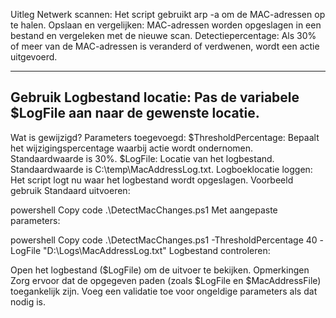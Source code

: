 Uitleg
Netwerk scannen: Het script gebruikt arp -a om de MAC-adressen op te halen.
Opslaan en vergelijken: MAC-adressen worden opgeslagen in een bestand en vergeleken met de nieuwe scan.
Detectiepercentage: Als 30% of meer van de MAC-adressen is veranderd of verdwenen, wordt een actie uitgevoerd.

------------
Gebruik
Logbestand locatie:
Pas de variabele $LogFile aan naar de gewenste locatie.
----------------
Wat is gewijzigd?
Parameters toegevoegd:
$ThresholdPercentage: Bepaalt het wijzigingspercentage waarbij actie wordt ondernomen. Standaardwaarde is 30%.
$LogFile: Locatie van het logbestand. Standaardwaarde is C:\temp\MacAddressLog.txt.
Logboeklocatie loggen:
Het script logt nu waar het logbestand wordt opgeslagen.
Voorbeeld gebruik
Standaard uitvoeren:

powershell
Copy code
.\DetectMacChanges.ps1
Met aangepaste parameters:

powershell
Copy code
.\DetectMacChanges.ps1 -ThresholdPercentage 40 -LogFile "D:\Logs\MacAddressLog.txt"
Logbestand controleren:

Open het logbestand ($LogFile) om de uitvoer te bekijken.
Opmerkingen
Zorg ervoor dat de opgegeven paden (zoals $LogFile en $MacAddressFile) toegankelijk zijn.
Voeg een validatie toe voor ongeldige parameters als dat nodig is.
